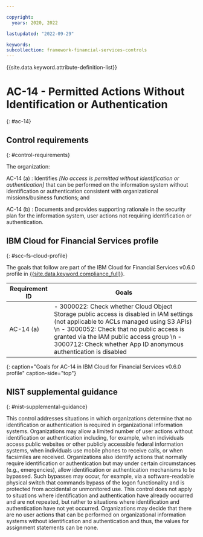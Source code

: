 ```yaml
---

copyright:
  years: 2020, 2022

lastupdated: "2022-09-29"

keywords: 
subcollection: framework-financial-services-controls
---
```


{{site.data.keyword.attribute-definition-list}}

               
# AC-14 - Permitted Actions Without Identification or Authentication
{: #ac-14}

## Control requirements
{: #control-requirements}

The organization:

AC-14 (a)
    : Identifies _[No access is permitted without identification or authentication]_ that can be performed on the information system without identification or authentication consistent with organizational missions/business functions; and

AC-14 (b)
    : Documents and provides supporting rationale in the security plan for the information system, user actions not requiring identification or authentication.

## IBM Cloud for Financial Services profile
{: #scc-fs-cloud-profile}

The goals that follow are part of the IBM Cloud for Financial Services v0.6.0 profile in [{{site.data.keyword.compliance_full}}](/docs/security-compliance?topic=security-compliance-getting-started).

| Requirement ID | Goals |
|----------------|-------|
| AC-14 (a) | - 3000022: Check whether Cloud Object Storage public access is disabled in IAM settings (not applicable to ACLs managed using S3 APIs) \n - 3000052: Check that no public access is granted via the IAM public access group \n - 3000712: Check whether App ID anonymous authentication is disabled | 
{: caption="Goals for AC-14 in IBM Cloud for Financial Services v0.6.0 profile" caption-side="top"}

## NIST supplemental guidance
{: #nist-supplemental-guidance}

This control addresses situations in which organizations determine that no identification or authentication is required in organizational information systems. Organizations may allow a limited number of user actions without identification or authentication including, for example, when individuals access public websites or other publicly accessible federal information systems, when individuals use mobile phones to receive calls, or when facsimiles are received. Organizations also identify actions that normally require identification or authentication but may under certain circumstances (e.g., emergencies), allow identification or authentication mechanisms to be bypassed. Such bypasses may occur, for example, via a software-readable physical switch that commands bypass of the logon functionality and is protected from accidental or unmonitored use. This control does not apply to situations where identification and authentication have already occurred and are not repeated, but rather to situations where identification and authentication have not yet occurred. Organizations may decide that there are no user actions that can be performed on organizational information systems without identification and authentication and thus, the values for assignment statements can be none.



